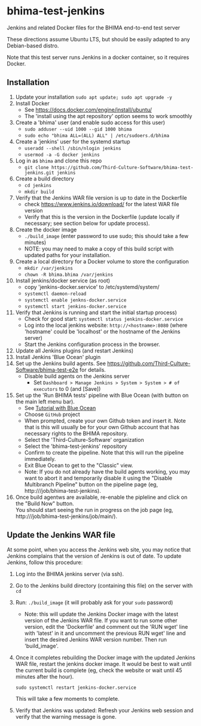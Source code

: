 # bhima-test-jenkins
Jenkins and related Docker files for the BHIMA end-to-end test server

These directions assume Ubuntu LTS, but should be easily adapted to any Debian-based distro.

Note that this test server  runs Jenkins in a docker container, so it requires Docker.

## Installation

1. Update your installation
   `sudo apt update; sudo apt upgrade -y`
2. Install Docker
   - See https://docs.docker.com/engine/install/ubuntu/
   - The 'install using the apt repository' option seems to work smoothly
3. Create a 'bhima' user (and enable sudo access for this user)
   - `sudo adduser --uid 1000 --gid 1000 bhima`
   - `sudo echo "bhima ALL=(ALL) ALL" | /etc/sudoers.d/bhima`
4. Create a 'jenkins' user for the systemd startup
   - `useradd --shell /sbin/nlogin jenkins`
   - `usermod -a -G docker jenkins`
5. Log in as `bhima` and clone this repo
   - `git clone https://github.com/Third-Culture-Software/bhima-test-jenkins.git jenkins`
6. Create a build directory
   - `cd jenkins`
   - `mkdir build`
7.  Verify that the Jenkins WAR file version is up to date in the Dockerfile
    - check https://www.jenkins.io/download/ for the latest WAR file version
    - Verify that this is the version in the Dockerfile (update locally if necessary; 
      see section below for update process).
8.  Create the docker image
    - `./build_image`  (enter password to use sudo; this should take a few minutes)
    - NOTE: you may need to make a copy of this build script with updated paths
      for your installation.
9. Create a local directory for a Docker volume to store the configuration
    - `mkdir /var/jenkins`
    - `chown -R bhima.bhima /var/jenkins`
10. Install jenkins/docker service (as root)
    - copy 'jenkins-docker.service' to /etc/systemd/system/
    - `systemctl daemon-reload`
    - `systemctl enable jenkns-docker.service`
    - `systemctl start jenkins-docker.service`
11. Verify that Jenkins is running and start the  initial startup process)
     - Check for good start:  `systemctl status jenkins-docker.service`
     - Log into the local jenkins website:  `http://<hostname>:8080` (where 'hostname' could be 'localhost' or the hostname of the Jenkins server)
     - Start the Jenkins configuration process in the browser.
12. Update all Jenkins plugins (and restart Jenkins)
13. Install Jenkins 'Blue Ocean' plugin
14. Set up the Jenkins build agents.   See https://github.com/Third-Culture-Software/bhima-test-e2e for details.
    - Disable build agents on the Jenkins server
       - Set `Dashboard > Manage Jenkins > System > System > # of executors` to 0 (and [Save])
15. Set up the 'Run BHIMA tests' pipeline with Blue Ocean (with button on the main left menu bar).
    - See [Tutorial with Blue Ocean](https://www.youtube.com/watch?v=f4idgaq2VqA)
    - Choose `GitHub` project
    - When prompted, create your own Github token and insert it.
      Note that is this will usually be for your own Github account that has necessary rights to the BHIMA repository.
    - Select the 'Third-Culture-Software' organization
    - Select the 'bhima-test-jenkins' repository
    - Confirm to create the pipeline.  Note that this will run the pipeline immediately.
    - Exit Blue Ocean to get to the "Classic" view.
    - Note: If you do not already have the build agents working, you may want to abort it and
      temporarily disable it using the "Disable Multibranch Pipeline" button on the
      pipeline page (eg, http://<jenkins-server>/job/bhima-test-jenkins).
16. Once build agentws are available, re-enable the pipleline and click on the "Build Now" button.  
    You should start seeing the run in progress on the job page
    (eg, http://<jenkins-server>/job/bhima-test-jenkins/job/main/).

## Update the Jenkins WAR file
At some point, when you access the Jenkins web site, you may notice that Jenkins complains 
that the version of Jenkins is out of date.  To update Jenkins, follow this procedure:
1. Log into the BHIMA jenkins server (via ssh).
2. Go to the Jenkins build directory (containing this file) on the server with `cd`
3. Run: `./build_image`  (it will probably ask for your `sudo` password)
   - Note: this will update the Jenkins Docker image with the latest version of the 
           Jenkins WAR file.  If you want to run some other version, edit the 'Dockerfile'
           and comment out the 'RUN wget' line with 'latest' in it and uncomment the 
           previous RUN wget' line and insert the desired Jenkins WAR version number.
           Then run 'build_image'.

4. Once it completes rebuilding the Docker image with the updated Jenkins WAR file, restart
   the jenkins docker image.  It would be best to wait until the current build is 
   complete (eg, check the website or wait until 45 minutes after the hour).

    `sudo systemctl restart jenkins-docker.service`

   This will take a few moments to complete.
5. Verify that Jenkins was updated:  Refresh your Jenkins web session and verify that the 
   warning message is gone.
